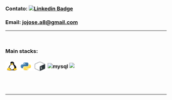 ### Contato: [![Linkedin Badge](https://img.shields.io/badge/-LinkedIn-blue?style=flat-square&logo=Linkedin&logoColor=white&link=https://www.linkedin.com/in/jos%C3%A9-antonio-085a2a197/)](https://www.linkedin.com/in/jos%C3%A9-antonio-085a2a197/)
### Email: jojose.a8@gmail.com 
-----------------------------------------------------------------------------------------------------
<div style="display: inline_block"><br>
  
   <h3>Main stacks: <h3>
   <img align="center" alt="linux" height="30" width="40" src="https://raw.githubusercontent.com/devicons/devicon/master/icons/linux/linux-original.svg">
   <img align="center" alt="Python" height="30" width="40" src="https://raw.githubusercontent.com/devicons/devicon/master/icons/python/python-original.svg">  
   <img align="center" alt="Bash" height="30" width="40" src="https://raw.githubusercontent.com/devicons/devicon/master/icons/bash/bash-original.svg">  
   <img align="center" alt="mysql" height="30" width="40" src="https://cdn.jsdelivr.net/gh/devicons/devicon@latest/devicon.min.css">
   <img src="https://cdn.jsdelivr.net/gh/devicons/devicon@latest/icons/mysql/mysql-original.svg" />
   

   <br><br>

--------------------------------------------------------------------------------------------------
